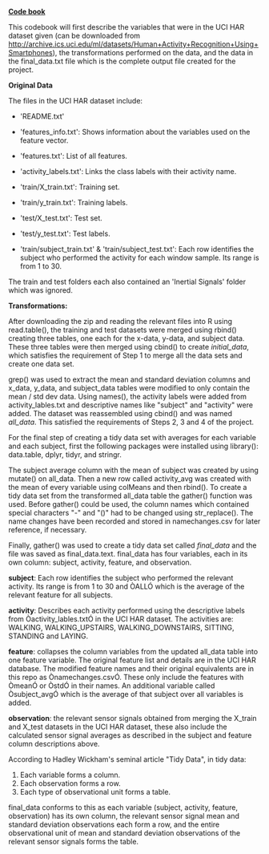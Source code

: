 
<b><u>Code book</b></u>

This codebook will first describe the variables that were in the UCI HAR dataset given (can be downloaded from http://archive.ics.uci.edu/ml/datasets/Human+Activity+Recognition+Using+Smartphones), the transformations performed on the data, and the data in the final_data.txt file which is the complete output file created for the project. 

<b>Original Data</b>

The files in the UCI HAR dataset include:
- 'README.txt'
- 'features_info.txt': Shows information about the variables used on the feature vector.
- 'features.txt': List of all features.
- 'activity_labels.txt': Links the class labels with their activity name.

- 'train/X_train.txt': Training set.
- 'train/y_train.txt': Training labels.
- 'test/X_test.txt': Test set.
- 'test/y_test.txt': Test labels.

- 'train/subject_train.txt' & 'train/subject_test.txt': Each row identifies the subject who performed the activity for each window sample. Its range is from 1 to 30.

The train and test folders each also contained an 'Inertial Signals' folder which was ignored. 

<b>Transformations:</b>

After downloading the zip and reading the relevant files into R using read.table(), the training and test datasets were merged using rbind() creating three tables, one each for the x-data, y-data, and subject data. These three tables were then merged using cbind() to create <i>initial_data</i>, which satisfies the requirement of Step 1 to merge all the data sets and create one data set.

grep() was used to extract the mean and standard deviation columns and x_data, y_data, and subject_data tables were modified to only contain the mean / std dev data. Using names(), the activity labels were added from activity_lables.txt and descriptive names like "subject" and "activity" were added. The dataset was reassembled using cbind() and was named <i>all_data</i>. This satisfied the requirements of Steps 2, 3 and 4 of the project. 

For the final step of creating a tidy data set with averages for each variable and each subject, first the following packages were installed using library(): data.table, dplyr, tidyr, and stringr. 

The subject average column with the mean of subject was created by using mutate() on all_data. Then a new row called activity_avg was created with the mean of every variable using colMeans and then rbind(). To create a tidy data set from  the transformed all_data table  the gather() function was used. Before gather() could be used, the column names which contained special characters "-" and "()" had to be changed using str_replace(). The name changes have been recorded and stored in namechanges.csv for later reference, if necessary. 

Finally, gather() was used to create a tidy data set called <i>final_data</i> and the file was saved as final_data.text. final_data has four variables, each in its own column: subject, activity, feature, and observation. 

<b>subject</b>: Each row identifies the subject who performed the relevant activity. Its range is from 1 to 30 and ÒALLÓ which is the average of the relevant feature for all subjects. 

<b>activity</b>: Describes each activity performed using the descriptive labels from Òactivity_lables.txtÓ in the UCI HAR dataset. The activities are: WALKING, WALKING_UPSTAIRS, WALKING_DOWNSTAIRS, SITTING, STANDING and LAYING.

<b>feature</b>: collapses the column variables from the updated all_data table into one feature variable. The original feature list and details are in the UCI HAR database. The modified feature names and their original equivalents are in this repo as Ònamechanges.csvÓ. These only include the features with ÒmeanÓ or ÒstdÓ in their names. An additional variable called Òsubject_avgÓ which is the average of that subject over all variables is added. 

<b>observation</b>: the relevant sensor signals obtained from merging the X_train and X_test datasets in the UCI HAR dataset, these also include the calculated sensor signal averages as described in the subject and feature column descriptions above. 
 
According to Hadley Wickham's seminal article "Tidy Data", in tidy data:

1. Each variable forms a column.
2. Each observation forms a row.
3. Each type of observational unit forms a table. 

final_data conforms to this as each variable (subject, activity, feature, observation) has its own column, the relevant sensor signal mean and standard deviation observations each form a row, and the entire observational unit of mean and standard deviation observations of the relevant sensor signals forms the table. 

